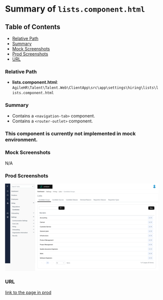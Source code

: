 # Summary of `lists.component.html`

## Table of Contents

-   [Relative Path](#relative-path)
-   [Summary](#summary)
-   [Mock Screenshots](#mock-screenshots)
-   [Prod Screenshots](#prod-screenshots)
-   [URL](#url)

### Relative Path

-   **lists.component.html**: `AgileHR\Talent\Talent.Web\ClientApp\src\app\settings\hiring\lists\lists.component.html`

### Summary

-   Contains a `<navigation-tab>` component.
-   Contains a `<router-outlet>` component.

### This component is currently not implemented in mock environment.

### Mock Screenshots

N/A

### Prod Screenshots

![Prod Screenshot](./lists-prod.png)

### URL

[link to the page in prod](https://piedpiper.agilehr.net/core/settings/hiring/lists/candidate-groups)
